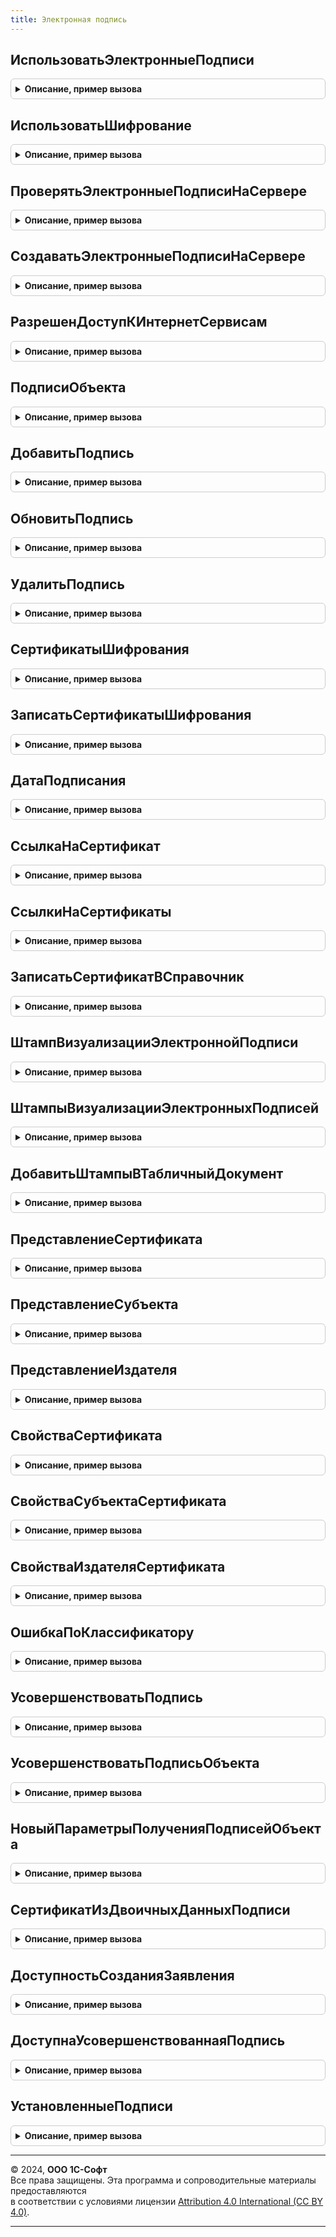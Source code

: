 ```yaml
---
title: Электронная подпись
---
```



## ИспользоватьЭлектронныеПодписи
<details style="margin: 1em 0; padding: 0.5em; border: 1px solid #ccc; border-radius: 6px;">

<summary style="font-weight: bold; cursor: pointer;">Описание, пример вызова</summary>

```bsl

// Возвращает текущую настройку использования электронных подписей.
//
// Возвращаемое значение:
//  Булево - если Истина, электронные подписи используются.
//
Функция ИспользоватьЭлектронныеПодписи() Экспорт
```

Пример вызова
```bsl
Результат = ЭлектроннаяПодпись.ИспользоватьЭлектронныеПодписи() 
```
</details>

## ИспользоватьШифрование
<details style="margin: 1em 0; padding: 0.5em; border: 1px solid #ccc; border-radius: 6px;">

<summary style="font-weight: bold; cursor: pointer;">Описание, пример вызова</summary>

```bsl

// Возвращает текущую настройку использования шифрования.
//
// Возвращаемое значение:
//  Булево - если Истина, шифрование используется.
//
Функция ИспользоватьШифрование() Экспорт
```

Пример вызова
```bsl
Результат = ЭлектроннаяПодпись.ИспользоватьШифрование() 
```
</details>

## ПроверятьЭлектронныеПодписиНаСервере
<details style="margin: 1em 0; padding: 0.5em; border: 1px solid #ccc; border-radius: 6px;">

<summary style="font-weight: bold; cursor: pointer;">Описание, пример вызова</summary>

```bsl

// Возвращает текущую настройку проверки электронных подписей на сервере.
//
// Возвращаемое значение:
//  Булево - если Истина, электронные подписи будут проверяться на сервере.
//
Функция ПроверятьЭлектронныеПодписиНаСервере() Экспорт
```

Пример вызова
```bsl
Результат = ЭлектроннаяПодпись.ПроверятьЭлектронныеПодписиНаСервере() 
```
</details>

## СоздаватьЭлектронныеПодписиНаСервере
<details style="margin: 1em 0; padding: 0.5em; border: 1px solid #ccc; border-radius: 6px;">

<summary style="font-weight: bold; cursor: pointer;">Описание, пример вызова</summary>

```bsl

// Возвращает текущую настройку создания электронных подписей на сервере.
// Настройка также предполагает шифрование и расшифровку на сервере.
//
// Возвращаемое значение:
//  Булево - если Истина, электронные подписи будут создаваться на сервере.
//
Функция СоздаватьЭлектронныеПодписиНаСервере() Экспорт
```

Пример вызова
```bsl
Результат = ЭлектроннаяПодпись.СоздаватьЭлектронныеПодписиНаСервере() 
```
</details>

## РазрешенДоступКИнтернетСервисам
<details style="margin: 1em 0; padding: 0.5em; border: 1px solid #ccc; border-radius: 6px;">

<summary style="font-weight: bold; cursor: pointer;">Описание, пример вызова</summary>

```bsl

// Проверяет, что разрешена работа с Интернет-сервисами электронной подписи из приложения.
// Параметры:
//  ПоказатьОшибку - Булево - вызвать исключение.
//
// Возвращаемое значение:
//  Булево
//
Функция РазрешенДоступКИнтернетСервисам(ПоказатьОшибку = Ложь) Экспорт
```

Пример вызова
```bsl
Результат = ЭлектроннаяПодпись.РазрешенДоступКИнтернетСервисам(ПоказатьОшибку);
```
</details>

## ПодписиОбъекта
<details style="margin: 1em 0; padding: 0.5em; border: 1px solid #ccc; border-radius: 6px;">

<summary style="font-weight: bold; cursor: pointer;">Описание, пример вызова</summary>

```bsl

// Получает подписи объекта и возвращает их.
//
// Параметры:
//  Объект - ОпределяемыйТип.ПодписанныйОбъект - ссылка на подписанный объект.
//             Объект должен иметь реквизит ПодписанЭП.
//
//  ДополнительныеПараметры - см. НовыйПараметрыПолученияПодписейОбъекта
//
// Возвращаемое значение:
//  Массив из см. ЭлектроннаяПодписьКлиентСервер.НовыеСвойстваПодписи
//
Функция ПодписиОбъекта(Объект, ДополнительныеПараметры = Неопределено) Экспорт
```

Пример вызова
```bsl
Результат = ЭлектроннаяПодпись.ПодписиОбъекта(Объект, ДополнительныеПараметры);
```
</details>

## ДобавитьПодпись
<details style="margin: 1em 0; padding: 0.5em; border: 1px solid #ccc; border-radius: 6px;">

<summary style="font-weight: bold; cursor: pointer;">Описание, пример вызова</summary>

```bsl

// Добавляет подпись к объекту и записывает его.
// Устанавливает реквизиту ПодписанЭП значение Истина.
//
// Параметры:
//  Объект - ОпределяемыйТип.ПодписанныйОбъект - по ссылке будет получен объект,
//               заблокирован, изменен, записан. Объект должен иметь реквизит ПодписанЭП.
//           Либо передать сразу объект указанного выше типа, тогда он
//           будет изменен без блокировки и без записи.
//
//  СвойстваПодписи - Строка - адрес временного хранилища, содержащий описанную ниже структуру.
//                  - Структура - см. ЭлектроннаяПодписьКлиентСервер.НовыеСвойстваПодписи.
//                  - Массив из Строка
//                  - Массив из см. ЭлектроннаяПодписьКлиентСервер.НовыеСвойстваПодписи.
//
//  ИдентификаторФормы - УникальныйИдентификатор - идентификатор формы, используемый для блокировки,
//                       если передана ссылка на объект.
//
//  ВерсияОбъекта      - Строка - версия данных объекта, если передана ссылка на объект, используемая
//                       для блокировки объекта перед записью с учетом того, что подписание
//                       выполняется на клиенте и за время подписания объект мог быть изменен.
//
//  ЗаписанныйОбъект   - Произвольный - объект, который был получен и записан, если передавалась ссылка.
//
Процедура ДобавитьПодпись(Объект, Знач СвойстваПодписи, ИдентификаторФормы = Неопределено, Экспорт
```

Пример вызова
```bsl
ЭлектроннаяПодпись.ДобавитьПодпись(Объект, СвойстваПодписи, ИдентификаторФормы, );
```
</details>

## ОбновитьПодпись
<details style="margin: 1em 0; padding: 0.5em; border: 1px solid #ccc; border-radius: 6px;">

<summary style="font-weight: bold; cursor: pointer;">Описание, пример вызова</summary>

```bsl

// Обновляет подпись объекта.
//
// Параметры:
//  Объект - ОпределяемыйТип.ПодписанныйОбъект - ссылка на подписанный объект,
//             для которого требуется обновить подпись.
//
//  СвойстваПодписи - Строка - адрес временного хранилища, содержащий описанную ниже структуру.
//                  - Структура - см. ЭлектроннаяПодписьКлиентСервер.НовыеСвойстваПодписи.
//  ОбновитьПоПорядковомуНомеру - Булево - (по умолчанию Ложь) подпись обновляется по порядковому номеру,
//                                т.к. двоичные данные подписи изменились при усовершенствовании.
//
Процедура ОбновитьПодпись(Объект, Знач СвойстваПодписи, ОбновитьПоПорядковомуНомеру = Ложь) Экспорт
```

Пример вызова
```bsl
ЭлектроннаяПодпись.ОбновитьПодпись(Объект, СвойстваПодписи, ОбновитьПоПорядковомуНомеру);
```
</details>

## УдалитьПодпись
<details style="margin: 1em 0; padding: 0.5em; border: 1px solid #ccc; border-radius: 6px;">

<summary style="font-weight: bold; cursor: pointer;">Описание, пример вызова</summary>

```bsl

// Удаляет подпись объекта и записывает его.
//
// Параметры:
//  Объект - ОпределяемыйТип.ПодписанныйОбъект - по ссылке будет получен объект,
//               заблокирован, изменен, записан. Объект должен иметь реквизит ПодписанЭП.
//           Либо передать сразу объект указанного выше типа, тогда он
//           будет изменен без блокировки и без записи.
//
//  ПорядковыйНомер      - Число - порядковый номер подписи.
//                       - Массив - значения указанного выше типа.
//
//  ИдентификаторФормы - УникальныйИдентификатор - идентификатор формы, используемый для блокировки,
//                       если передана ссылка на объект.
//
//  ВерсияОбъекта      - Строка - версия данных объекта, если передана ссылка на объект, используемая
//                       для блокировки объекта перед записью, с учетом того, что подписание
//                       выполняется на клиенте и за время подписания объект мог быть изменен.
//
//  ЗаписанныйОбъект   - Произвольный - объект, который был получен и записан, если передавалась ссылка.
//
Процедура УдалитьПодпись(Объект, ПорядковыйНомер, ИдентификаторФормы = Неопределено, Экспорт
```

Пример вызова
```bsl
ЭлектроннаяПодпись.УдалитьПодпись(Объект, ПорядковыйНомер, ИдентификаторФормы, );
```
</details>

## СертификатыШифрования
<details style="margin: 1em 0; padding: 0.5em; border: 1px solid #ccc; border-radius: 6px;">

<summary style="font-weight: bold; cursor: pointer;">Описание, пример вызова</summary>

```bsl

// Возвращает сертификаты шифрования для указанного объекта.
//
// Параметры:
//  Объект - ОпределяемыйТип.ПодписанныйОбъект - ссылка на зашифрованный объект.
//
// Возвращаемое значение:
//   Массив из Структура:
//     * Отпечаток - Строка
//     * Представление - Строка
//     * Сертификат - ДвоичныеДанные
//     * ПорядковыйНомер - Число
//
Функция СертификатыШифрования(Объект) Экспорт
```

Пример вызова
```bsl
Результат = ЭлектроннаяПодпись.СертификатыШифрования(Объект) 
```
</details>

## ЗаписатьСертификатыШифрования
<details style="margin: 1em 0; padding: 0.5em; border: 1px solid #ccc; border-radius: 6px;">

<summary style="font-weight: bold; cursor: pointer;">Описание, пример вызова</summary>

```bsl

// Помещает сертификаты шифрования в регистр сведений и записывает объект.
// Устанавливает реквизит Зашифрован по наличию сертификатов в регистре сведений СертификатаШифрования.
//
// Параметры:
//  Объект - ОпределяемыйТип.ПодписанныйОбъект - по ссылке будет получен объект,
//               заблокирован, изменен, записан. Объект должен иметь реквизит Зашифрован.
//           Либо передать сразу объект указанного выше типа, тогда он
//           будет изменен без блокировки и без записи.
//
//  СертификатыШифрования - Строка - адрес временного хранилища, содержащий описанный ниже массив.
//                        - Массив - массив описанных ниже структур:
//                             * Отпечаток     - Строка - отпечаток сертификата в формате строки Base64.
//                             * Представление - Строка - сохраненное представление субъекта,
//                                                  полученное из двоичных данных сертификата.
//                             * Сертификат    - ДвоичныеДанные - содержит выгрузку сертификата,
//                                                  который использовался для шифрования.
//
//  ИдентификаторФормы - УникальныйИдентификатор - идентификатор формы, используемый для блокировки,
//                       если передана ссылка на объект.
//
//  ВерсияОбъекта      - Строка - версия данных объекта, если передана ссылка на объект, используемая
//                       для блокировки объекта перед записью, с учетом того, что подписание
//                       выполняется на клиенте и за время подписания объект мог быть изменен.
//
//  ЗаписанныйОбъект   - Произвольный - объект, который был получен и записан, если передавалась ссылка.
//
Процедура ЗаписатьСертификатыШифрования(Объект, Знач СертификатыШифрования, ИдентификаторФормы = Неопределено, Экспорт
```

Пример вызова
```bsl
ЭлектроннаяПодпись.ЗаписатьСертификатыШифрования(Объект, СертификатыШифрования, ИдентификаторФормы, );
```
</details>

## ДатаПодписания
<details style="margin: 1em 0; padding: 0.5em; border: 1px solid #ccc; border-radius: 6px;">

<summary style="font-weight: bold; cursor: pointer;">Описание, пример вызова</summary>

```bsl

// Возвращает дату, извлеченную из двоичных данных подписи, или Неопределено.
//
// Параметры:
//  Подпись - ДвоичныеДанные - данные подписи из которых нужно извлечь дату.
//  ПривестиКЧасовомуПоясуСеанса - Булево - привести универсальное время к времени сеанса.
//
// Возвращаемое значение:
//  Дата - успешно извлеченная дата подписи.
//  Неопределено - не удалось извлечь дату из данных подписи.
//
Функция ДатаПодписания(Подпись, ПривестиКЧасовомуПоясуСеанса = Истина) Экспорт
```

Пример вызова
```bsl
Результат = ЭлектроннаяПодпись.ДатаПодписания(Подпись, ПривестиКЧасовомуПоясуСеанса);
```
</details>

## СсылкаНаСертификат
<details style="margin: 1em 0; padding: 0.5em; border: 1px solid #ccc; border-radius: 6px;">

<summary style="font-weight: bold; cursor: pointer;">Описание, пример вызова</summary>

```bsl

// Возвращает ссылку на сертификат по его двоичным данным или отпечатку.
//
// Параметры:
//  Сертификат - СертификатКриптографии - сертификат.
//             - ДвоичныеДанные - двоичные данные сертификата.
//             - Строка - строка (28), отпечаток сертификата в формате Base64.
//             - Строка - адрес временного хранилища, содержащего двоичные данные сертификата.
//
// Возвращаемое значение:
//  СправочникСсылка.СертификатыКлючейЭлектроннойПодписиИШифрования
//  Неопределено - сертификат не существует в справочнике.
//
Функция СсылкаНаСертификат(Знач Сертификат) Экспорт
```

Пример вызова
```bsl
Результат = ЭлектроннаяПодпись.СсылкаНаСертификат(Сертификат) 
```
</details>

## СсылкиНаСертификаты
<details style="margin: 1em 0; padding: 0.5em; border: 1px solid #ccc; border-radius: 6px;">

<summary style="font-weight: bold; cursor: pointer;">Описание, пример вызова</summary>

```bsl

// Возвращает ссылки на сертификаты по их двоичным данным или отпечатку.
//
// Параметры:
//  Сертификаты - Массив из СертификатКриптографии
//              - Массив из ДвоичныеДанные - двоичные данные сертификатов.
//              - Массив из Строка - строка (28), отпечатки сертификатов в формате Base64.
//              - Массив из Строка - адреса временных хранилищ, содержащих двоичные данные сертификатов.
//  ВозвращатьНесуществующие - Булево - если указать Истина, то в возвращаемое значение будут включены пустые
//               ссылки для сертификатов, отсутствующих в справочнике СертификатыКлючейЭлектроннойПодписиИШифрования.
//
// Возвращаемое значение:
//  Массив из СправочникСсылка.СертификатыКлючейЭлектроннойПодписиИШифрования
//
Функция СсылкиНаСертификаты(Знач Сертификаты, Знач ВозвращатьНесуществующие = Ложь) Экспорт
```

Пример вызова
```bsl
Результат = ЭлектроннаяПодпись.СсылкиНаСертификаты(Сертификаты, ВозвращатьНесуществующие);
```
</details>

## ЗаписатьСертификатВСправочник
<details style="margin: 1em 0; padding: 0.5em; border: 1px solid #ccc; border-radius: 6px;">

<summary style="font-weight: bold; cursor: pointer;">Описание, пример вызова</summary>

```bsl

// Позволяет создать и обновить элемент справочника СертификатыКлючейЭлектроннойПодписиИШифрования по
// указанному сертификату криптографии.
// Для добавления сертификата на клиенте см. ЭлектроннаяПодписьКлиент.ДобавитьСертификат.
//
// Параметры:
//  Сертификат - СертификатКриптографии - сертификат.
//             - ДвоичныеДанные - двоичные данные сертификата.
//             - Строка - адрес временного хранилища, содержащего двоичные данные сертификата.
//
//  ДополнительныеПараметры - Неопределено - без дополнительных параметров.
//                          - Структура - с произвольным составом из следующих свойств:
//      * Наименование - Строка - представление сертификата в списке.
//
//      * Пользователь - СправочникСсылка.Пользователи - пользователь, которому принадлежит сертификат.
//                       Значение используется при получении списка личных сертификатов пользователя
//                       в формах подписания и шифрования данных.
//
//      * Организация     - ОпределяемыйТип.Организация - организация, к которой относится сертификат.
//      * ФизическоеЛицо  - ОпределяемыйТип.ФизическоеЛицо - лицо, которому выдан сертификат.
//
//      * Программа - СправочникСсылка.ПрограммыЭлектроннойПодписиИШифрования - программа, которая
//                      требуется для подписания и расшифровки.
//
//      * ВводитьПарольВПрограммеЭлектроннойПодписи - Булево - флажок "Вводить пароль в программе электронной подписи",
//                      требуется Истина, когда сертификат был установлен на компьютере с усиленной
//                      защитой закрытого ключа, которая означает поддержку только пустого пароля на
//                      уровне 1С:Предприятия (пароль у пользователя не запрашивается - это делает
//                      операционная система, которая не принимает от 1С:Предприятия непустой пароль).
//
// Возвращаемое значение:
//  СправочникСсылка.СертификатыКлючейЭлектроннойПодписиИШифрования - ссылка на сертификат.
//
Функция ЗаписатьСертификатВСправочник(Знач Сертификат, ДополнительныеПараметры = Неопределено) Экспорт
```

Пример вызова
```bsl
Результат = ЭлектроннаяПодпись.ЗаписатьСертификатВСправочник(Сертификат, ДополнительныеПараметры);
```
</details>

## ШтампВизуализацииЭлектроннойПодписи
<details style="margin: 1em 0; padding: 0.5em; border: 1px solid #ccc; border-radius: 6px;">

<summary style="font-weight: bold; cursor: pointer;">Описание, пример вызова</summary>

```bsl

// Возвращает табличный документ, содержащий штамп визуализации электронной подписи.
//
// Параметры:
//  Подпись - см. ЭлектроннаяПодписьКлиентСервер.НовыеСвойстваПодписи
//  ДатаПодписи  - Дата -  дата подписания документа.
//  ТекстОтметки - Строка -  текст, выводящийся непосредственно под штампом и описывающий
//                          расположение подлинника документа.
//  ЛоготипОрганизации - Картинка - если не указан, то будет использована стандартная картинка.
//
// Возвращаемое значение:
//  ТабличныйДокумент - табличный документ, содержащий готовый штамп электронной подписи.
//
Функция ШтампВизуализацииЭлектроннойПодписи(Знач Подпись, Знач ДатаПодписи = Неопределено, Экспорт
```

Пример вызова
```bsl
Результат = ЭлектроннаяПодпись.ШтампВизуализацииЭлектроннойПодписи(Подпись, ДатаПодписи, );
```
</details>

## ШтампыВизуализацииЭлектронныхПодписей
<details style="margin: 1em 0; padding: 0.5em; border: 1px solid #ccc; border-radius: 6px;">

<summary style="font-weight: bold; cursor: pointer;">Описание, пример вызова</summary>

```bsl

// Возвращает табличные документы со штампами электронных подписей, которыми подписан указанный документ.
//
// Параметры:
//  ПодписанныйФайл - ОпределяемыйТип.ПодписанныйОбъект - подписанный документ.
//                                                        Должен иметь реквизит ПодписанЭП.
//  ЭлектронныеПодписи - Массив из см. ЭлектроннаяПодписьКлиентСервер.НовыеСвойстваПодписи - если указан, то
//                       штампы будут сформированы по указанным электронным подписям, а не по тем,
//                       которым подписан ПодписанныйФайл.
//  ТекстыОтметок      - Массив из Строка - текст, выводящийся непосредственно под штампом и описывающий
//                                          расположение подлинника документа.
//
// Возвращаемое значение:
//  Массив из ТабличныйДокумент
//
Функция ШтампыВизуализацииЭлектронныхПодписей(Знач ПодписанныйФайл, Знач ЭлектронныеПодписи = Неопределено, Экспорт
```

Пример вызова
```bsl
Результат = ЭлектроннаяПодпись.ШтампыВизуализацииЭлектронныхПодписей(ПодписанныйФайл, ЭлектронныеПодписи, );
```
</details>

## ДобавитьШтампыВТабличныйДокумент
<details style="margin: 1em 0; padding: 0.5em; border: 1px solid #ccc; border-radius: 6px;">

<summary style="font-weight: bold; cursor: pointer;">Описание, пример вызова</summary>

```bsl

// Размещает штампы в переданном табличном документе.
//
// Параметры:
//  Документ        - ТабличныйДокумент - табличный документ, в который требуется добавить штампы.
//  ОписаниеШтампов - Массив из ТабличныйДокумент - штампы, полученные функцией
//                             ЭлектроннаяПодпись.ШтампВизуализацииЭлектроннойПодписи.
//                             Переданные штампы будут выведены в конец документа, либо в области для размещения
//                             штампов, если они определены в макете табличного документа:
//                               а) имя области задано как "ШтампЭП" + порядковый номер штампа,
//                                  например: "ШтампЭП1" и т.д.
//                               б) область вывода штампа размером в две колонки и семь строк, с произвольной
//                                  шириной колонок.
//                             В таком случае штампы будут выведены в заданные области в порядке
//                             их следования в параметре ОписаниеШтампов.
//                  - Соответствие из КлючИЗначение - описывает места вывода штампов, где:
//                       * Ключ     - Строка - имя области, куда выводить штамп. Для такой области должна
//                                    быть установлена произвольная ширина колонок,
//                                    отличная от ширины колонок остального документа.
//                       * Значение - ТабличныйДокумент - штамп, полученный функцией
//                                       ЭлектроннаяПодпись.ШтампВизуализацииЭлектроннойПодписи.
//  Размеры         - Структура - позволяет изменять размеры штампа, со свойствами:
//                       * ЛеваяКолонка  - Число - ширина левой колонки штампа, содержащей заголовки свойств.
//                                                 По умолчанию - 10.
//                       * ПраваяКолонка - Число - ширина правой колонки штампа, содержащей значения свойств.
//                                                 По умолчанию - 30.
//
Процедура ДобавитьШтампыВТабличныйДокумент(Документ, ОписаниеШтампов, Размеры = Неопределено) Экспорт
```

Пример вызова
```bsl
ЭлектроннаяПодпись.ДобавитьШтампыВТабличныйДокумент(Документ, ОписаниеШтампов, Размеры);
```
</details>

## ПредставлениеСертификата
<details style="margin: 1em 0; padding: 0.5em; border: 1px solid #ccc; border-radius: 6px;">

<summary style="font-weight: bold; cursor: pointer;">Описание, пример вызова</summary>

```bsl

// См. ЭлектроннаяПодписьКлиент.ПредставлениеСертификата.
Функция ПредставлениеСертификата(Сертификат) Экспорт
```

Пример вызова
```bsl
Результат = ЭлектроннаяПодпись.ПредставлениеСертификата(Сертификат) 
```
</details>

## ПредставлениеСубъекта
<details style="margin: 1em 0; padding: 0.5em; border: 1px solid #ccc; border-radius: 6px;">

<summary style="font-weight: bold; cursor: pointer;">Описание, пример вызова</summary>

```bsl

// См. ЭлектроннаяПодписьКлиент.ПредставлениеСубъекта.
Функция ПредставлениеСубъекта(Сертификат) Экспорт
```

Пример вызова
```bsl
Результат = ЭлектроннаяПодпись.ПредставлениеСубъекта(Сертификат) 
```
</details>

## ПредставлениеИздателя
<details style="margin: 1em 0; padding: 0.5em; border: 1px solid #ccc; border-radius: 6px;">

<summary style="font-weight: bold; cursor: pointer;">Описание, пример вызова</summary>

```bsl

// См. ЭлектроннаяПодписьКлиент.ПредставлениеИздателя.
Функция ПредставлениеИздателя(Сертификат) Экспорт
```

Пример вызова
```bsl
Результат = ЭлектроннаяПодпись.ПредставлениеИздателя(Сертификат) 
```
</details>

## СвойстваСертификата
<details style="margin: 1em 0; padding: 0.5em; border: 1px solid #ccc; border-radius: 6px;">

<summary style="font-weight: bold; cursor: pointer;">Описание, пример вызова</summary>

```bsl

// Возвращает основные свойства сертификата.
//
// Параметры:
//   Сертификат - СертификатКриптографии - сертификат криптографии.
//              - ДвоичныеДанные - двоичные данные сертификата в кодировке DER.
//
// Возвращаемое значение:
//   Структура:
//    * Отпечаток      - Строка - отпечаток сертификата в формате строки Base64.
//    * СерийныйНомер  - ДвоичныеДанные - свойство сертификата СерийныйНомер.
//    * Представление  - см. ЭлектроннаяПодписьКлиент.ПредставлениеСертификата.
//    * КомуВыдан      - см. ЭлектроннаяПодписьКлиент.ПредставлениеСубъекта.
//    * КемВыдан       - см. ЭлектроннаяПодписьКлиент.ПредставлениеИздателя.
//    * ДатаНачала     - Дата   - свойство сертификата ДатаНачала в часовом поясе сеанса.
//    * ДатаОкончания  - Дата   - свойство сертификата ДатаОкончания в часовом поясе сеанса.
//    * ДатаНачалаЗакрытогоКлюча     - Дата   - свойство сертификата, указанное в OID 2.5.29.16 в часовом поясе сеанса.
//    * ДатаОкончанияЗакрытогоКлюча  - Дата   - свойство сертификата, указанное в OID 2.5.29.16 в часовом поясе сеанса.
//    * ДействителенДо - Дата - минимальная дата из ДатаОкончания и ДатаОкончанияЗакрытогоКлюча (если указана в сертификате).
//    * Назначение     - Строка - описание расширенного свойства сертификата EKU.
//    * Подписание     - Булево - свойство сертификата ИспользоватьДляПодписи.
//    * Шифрование     - Булево - свойство сертификата ИспользоватьДляШифрования.
//        На платформе 8.3.27 и выше структура содержит свойства:
//    * ИдентификаторКлючаУдостоверяющегоЦентра - Строка - идентификатор ключа издателя.
//    * АлгоритмПодписи - Строка - OID алгоритма подписи сертификата.
//    * АлгоритмОткрытогоКлюча - Строка - OID алгоритма открытого ключа сертификата.
//    * АдресаСписковОтзыва - Массив из Строка
//
Функция СвойстваСертификата(Сертификат) Экспорт
```

Пример вызова
```bsl
Результат = ЭлектроннаяПодпись.СвойстваСертификата(Сертификат) 
```
</details>

## СвойстваСубъектаСертификата
<details style="margin: 1em 0; padding: 0.5em; border: 1px solid #ccc; border-radius: 6px;">

<summary style="font-weight: bold; cursor: pointer;">Описание, пример вызова</summary>

```bsl

// См. ЭлектроннаяПодписьКлиент.СвойстваСубъектаСертификата.
Функция СвойстваСубъектаСертификата(Сертификат) Экспорт
```

Пример вызова
```bsl
Результат = ЭлектроннаяПодпись.СвойстваСубъектаСертификата(Сертификат) 
```
</details>

## СвойстваИздателяСертификата
<details style="margin: 1em 0; padding: 0.5em; border: 1px solid #ccc; border-radius: 6px;">

<summary style="font-weight: bold; cursor: pointer;">Описание, пример вызова</summary>

```bsl

// См. ЭлектроннаяПодписьКлиент.СвойстваИздателяСертификата.
Функция СвойстваИздателяСертификата(Сертификат) Экспорт
```

Пример вызова
```bsl
Результат = ЭлектроннаяПодпись.СвойстваИздателяСертификата(Сертификат) 
```
</details>

## ОшибкаПоКлассификатору
<details style="margin: 1em 0; padding: 0.5em; border: 1px solid #ccc; border-radius: 6px;">

<summary style="font-weight: bold; cursor: pointer;">Описание, пример вызова</summary>

```bsl

// Возвращает причины возникновения и способы устранения проблемы по классификатору типовых проблем
// при работе с электронной подписью.
// Рекомендуется вызывать после всех неудачных криптографических операций на сервере для записи в журнал регистрации.
//
// Параметры:
//   ТекстДляПоискаВКлассификаторе - Строка - описание проблемы, по которому осуществляется поиск в классификаторе.
//   ОшибкаНаСервере               - Булево - место возникновения проблемы, т.к. причины и решения
//                                   на клиенте и сервере могут отличаться. По умолчанию Ложь.
//
// Возвращаемое значение:
//   Неопределено - проблема не описана в классификаторе.
//   Структура:
//     * Причина          - Строка - возможные причины возникновения проблемы.
//     * Решение          - Строка - возможные способы решения возникшей проблемы.
//     * СпособУстранения - Строка - идентификатор способа автоматического устранения проблемы.
//     * Ссылка           - Строка - идентификатора якоря в статье на сайте ИТС.
//
Функция ОшибкаПоКлассификатору(ТекстДляПоискаВКлассификаторе, ОшибкаНаСервере = Ложь) Экспорт
```

Пример вызова
```bsl
Результат = ЭлектроннаяПодпись.ОшибкаПоКлассификатору(ТекстДляПоискаВКлассификаторе, ОшибкаНаСервере);
```
</details>

## УсовершенствоватьПодпись
<details style="margin: 1em 0; padding: 0.5em; border: 1px solid #ccc; border-radius: 6px;">

<summary style="font-weight: bold; cursor: pointer;">Описание, пример вызова</summary>

```bsl

// Усовершенствует подпись до переданного типа, если подпись позволяет.
// Добавляет архивную метку времени в архивную подпись (CAdES-A).
// Возвращает только изменившиеся в процессе усовершенствования свойства подписи.
//
// Параметры:
//  Подпись                      - ДвоичныеДанные - двоичные данные электронной подписи.
//  ТипПодписи                   - ПеречислениеСсылка.ТипыПодписиКриптографии - тип подписи,
//                                  до которого требуется усовершенствование. Если фактический ТипПодписи
//                                  тот же или выше, тогда никаких действий произведено не будет.
//  ДобавитьАрхивнуюМеткуВремени - Булево - если указано Истина и фактический ТипПодписи архивная,
//                                   тогда будет добавлена метка времени.
//  ДополнительныеПараметры - Структура:
//                             * МенеджерКриптографии - Неопределено - получить менеджер криптографии для проверки
//                                                    - МенеджерКриптографии - использовать указанный менеджер криптографии.
//                             * ИгнорироватьСрокДействияСертификата  - Булево - по умолчанию Ложь, не проверять
//                                                      срок действия сертификата подписи перед усовершенствованием.
//                          - Неопределено - получить менеджер криптографии для проверки
//                                 электронных подписей, как настроил администратор.
//                          - МенеджерКриптографии - использовать указанный менеджер криптографии.
//
// Возвращаемое значение:
//  Структура:
//   * Успех - Булево - Истина, если усовершенствование прошло успешно или не требовалось.
//   * ТекстОшибки - Строка - заполнен, если Успех = Ложь.
//   * СвойстваПодписи - см. ЭлектроннаяПодписьКлиентСервер.НовыеСвойстваПодписи.
//
Функция УсовершенствоватьПодпись(Подпись, ТипПодписи, ДобавитьАрхивнуюМеткуВремени = Ложь, Экспорт
```

Пример вызова
```bsl
Результат = ЭлектроннаяПодпись.УсовершенствоватьПодпись(Подпись, ТипПодписи, ДобавитьАрхивнуюМеткуВремени, );
```
</details>

## УсовершенствоватьПодписьОбъекта
<details style="margin: 1em 0; padding: 0.5em; border: 1px solid #ccc; border-radius: 6px;">

<summary style="font-weight: bold; cursor: pointer;">Описание, пример вызова</summary>

```bsl

// Усовершенствует подпись объекта до переданного типа, если подпись позволяет.
// Добавляет архивную метку времени в архивную подпись (CAdES-A).
// Обновляет данные подписи объекта (Тип подписи, Срок действия последней метки времени).
//
// Параметры:
//  ПодписанныйОбъект - ОпределяемыйТип.ПодписанныйОбъект - ссылка по которой будет получена подпись для
//           усовершенствования и для блокировки при обновлении.
//
//  ПорядковыйНомер - Число - порядковый номер подписи.
//
//  ТипПодписи      - ПеречислениеСсылка.ТипыПодписиКриптографии - тип подписи,
//                    до которого требуется усовершенствование. Если фактический ТипПодписи
//                    тот же или выше, тогда никаких действий произведено не будет.
//
//  ДобавитьАрхивнуюМеткуВремени - Булево - если указано Истина и ТипПодписи указан архивная,
//                           и фактический ТипПодписи архивная, тогда будет добавлена метка времени.
//
//  ИдентификаторФормы - УникальныйИдентификатор - идентификатор формы, используемый для блокировки,
//                      если передана ссылка на объект.
//
//  ДополнительныеПараметры - Структура:
//                             * МенеджерКриптографии - Неопределено, МенеджерКриптографии - описание ниже.
//                             * ИгнорироватьСрокДействияСертификата  - Булево - по умолчанию Ложь, не проверять
//                                                      срок действия сертификата подписи перед усовершенствованием.
//                          - Неопределено - получить менеджер криптографии для проверки
//                                 электронных подписей, как настроил администратор.
//                          - МенеджерКриптографии - использовать указанный менеджер криптографии.
//
// Возвращаемое значение:
//  Структура:
//   * Успех - Булево - Истина, если усовершенствование прошло успешно или не требовалось.
//   * ТекстОшибки - Строка - заполнен, если Успех = Ложь.
//   * СвойстваПодписи - см. ЭлектроннаяПодписьКлиентСервер.НовыеСвойстваПодписи
//
Функция УсовершенствоватьПодписьОбъекта(ПодписанныйОбъект, ПорядковыйНомер, ТипПодписи, ДобавитьАрхивнуюМеткуВремени = Ложь, Экспорт
```

Пример вызова
```bsl
Результат = ЭлектроннаяПодпись.УсовершенствоватьПодписьОбъекта(ПодписанныйОбъект, ПорядковыйНомер, ТипПодписи, ДобавитьАрхивнуюМеткуВремени, );
```
</details>

## НовыйПараметрыПолученияПодписейОбъекта
<details style="margin: 1em 0; padding: 0.5em; border: 1px solid #ccc; border-radius: 6px;">

<summary style="font-weight: bold; cursor: pointer;">Описание, пример вызова</summary>

```bsl

// Конструктор для описания дополнительных параметров получения электронных подписей объекта.
//
// Возвращаемое значение:
//   Структура:
//     * ПорядковыйНомер               - Число - порядковый номер подписи для отбора.
//                                     - Массив из Число - массив из порядковых номеров подписи для отбора.
//     * ВозвращатьДанныеМЧД           - Булево - если Истина и для подписи есть МЧД, будет заполнено свойство РезультатПроверкиПодписиПоМЧД
//     * ВозвращатьСертификатыИзПодписей - Булево - если Истина, будет выполнено получение сертификатов из двоичных
//                                                  данных подписей.
//
Функция НовыйПараметрыПолученияПодписейОбъекта() Экспорт
```

Пример вызова
```bsl
Результат = ЭлектроннаяПодпись.НовыйПараметрыПолученияПодписейОбъекта() 
```
</details>

## СертификатИзДвоичныхДанныхПодписи
<details style="margin: 1em 0; padding: 0.5em; border: 1px solid #ccc; border-radius: 6px;">

<summary style="font-weight: bold; cursor: pointer;">Описание, пример вызова</summary>

```bsl

// Извлекает сертификат из двоичных данных подписи.
//
// Параметры:
//  Подпись - ДвоичныеДанные - результат подписания
//
// Возвращаемое значение:
//   ДвоичныеДанные - двоичные данные сертификата.
//   Неопределено - подпись не содержит сертификатов криптографии.
//
Функция СертификатИзДвоичныхДанныхПодписи(Подпись) Экспорт
```

Пример вызова
```bsl
Результат = ЭлектроннаяПодпись.СертификатИзДвоичныхДанныхПодписи(Подпись) 
```
</details>

## ДоступностьСозданияЗаявления
<details style="margin: 1em 0; padding: 0.5em; border: 1px solid #ccc; border-radius: 6px;">

<summary style="font-weight: bold; cursor: pointer;">Описание, пример вызова</summary>

```bsl

// Возвращает доступность создания заявления на выпуск
// квалифицированных сертификатов для организаций и физических лиц.
// Требуется для скрытия команд, использующих процедуру
// ДобавитьСертификат общего модуля ЭлектроннаяПодписьКлиент
// в режиме создания заявления.
//
// Возвращаемое значение:
//  Структура:
//   * ДляФизическихЛиц - Булево
//   * ДляРуководителейЮридическихЛиц - Булево
//   * ДляСотрудниковЮридическихЛиц - Булево
//   * ДляИндивидуальныхПредпринимателей - Булево
//
Функция ДоступностьСозданияЗаявления() Экспорт
```

Пример вызова
```bsl
Результат = ЭлектроннаяПодпись.ДоступностьСозданияЗаявления() 
```
</details>

## ДоступнаУсовершенствованнаяПодпись
<details style="margin: 1em 0; padding: 0.5em; border: 1px solid #ccc; border-radius: 6px;">

<summary style="font-weight: bold; cursor: pointer;">Описание, пример вызова</summary>

```bsl

// Устарела. Всегда возвращает Истина.
//
// Возвращаемое значение:
//  Булево - если Истина, электронные подписи используются.
//
Функция ДоступнаУсовершенствованнаяПодпись() Экспорт
```

Пример вызова
```bsl
Результат = ЭлектроннаяПодпись.ДоступнаУсовершенствованнаяПодпись() 
```
</details>

## УстановленныеПодписи
<details style="margin: 1em 0; padding: 0.5em; border: 1px solid #ccc; border-radius: 6px;">

<summary style="font-weight: bold; cursor: pointer;">Описание, пример вызова</summary>

```bsl

// Устарела. Следует использовать ПодписиОбъекта.
// Получает подписи объекта и возвращает их.
//
// Параметры:
//  Объект - ОпределяемыйТип.ПодписанныйОбъект - ссылка на подписанный объект.
//             Объект должен иметь реквизит ПодписанЭП.
//
//  ПорядковыйНомер - Число
//                  - Массив из Число
//  ВозвращатьДанныеМЧД - Булево - если Истина и для подписи есть МЧД будет заполнено свойство РезультатПроверкиПодписиПоМЧД
//
// Возвращаемое значение:
//  Массив из см. ЭлектроннаяПодписьКлиентСервер.НовыеСвойстваПодписи
//
Функция УстановленныеПодписи(Объект, ПорядковыйНомер = Неопределено, ВозвращатьДанныеМЧД = Ложь) Экспорт
```

Пример вызова
```bsl
Результат = ЭлектроннаяПодпись.УстановленныеПодписи(Объект, ПорядковыйНомер, ВозвращатьДанныеМЧД);
```
</details>

---

© 2024, **ООО 1С-Софт**  
Все права защищены. Эта программа и сопроводительные материалы предоставляются  
в соответствии с условиями лицензии [Attribution 4.0 International (CC BY 4.0)](https://creativecommons.org/licenses/by/4.0/legalcode).

---
